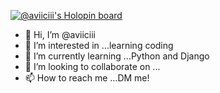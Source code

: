 [![@aviiciii's Holopin board](https://holopin.me/aviiciii)](https://holopin.io/@aviiciii)


- 👋 Hi, I’m @aviiciii
- 👀 I’m interested in ...learning coding
- 🌱 I’m currently learning ...Python and Django
- 💞️ I’m looking to collaborate on ...
- 📫 How to reach me ...DM me!

